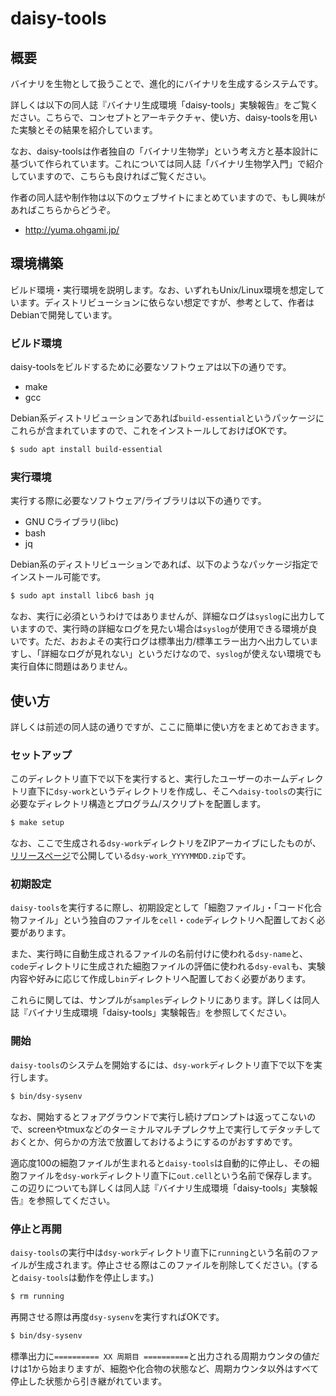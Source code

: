 # daisy-tools
## 概要
バイナリを生物として扱うことで、進化的にバイナリを生成するシステムです。

詳しくは以下の同人誌『バイナリ生成環境「daisy-tools」実験報告』をご覧ください。こちらで、コンセプトとアーキテクチャ、使い方、daisy-toolsを用いた実験とその結果を紹介しています。

なお、daisy-toolsは作者独自の「バイナリ生物学」という考え方と基本設計に基づいて作られています。これについては同人誌「バイナリ生物学入門」で紹介していますので、こちらも良ければご覧ください。

作者の同人誌や制作物は以下のウェブサイトにまとめていますので、もし興味があればこちらからどうぞ。

 * http://yuma.ohgami.jp/

## 環境構築
ビルド環境・実行環境を説明します。なお、いずれもUnix/Linux環境を想定しています。ディストリビューションに依らない想定ですが、参考として、作者はDebianで開発しています。

### ビルド環境
daisy-toolsをビルドするために必要なソフトウェアは以下の通りです。

 * make
 * gcc

Debian系ディストリビューションであれば`build-essential`というパッケージにこれらが含まれていますので、これをインストールしておけばOKです。

```sh
$ sudo apt install build-essential
```

### 実行環境
実行する際に必要なソフトウェア/ライブラリは以下の通りです。

 * GNU Cライブラリ(libc)
 * bash
 * jq

Debian系のディストリビューションであれば、以下のようなパッケージ指定でインストール可能です。

```sh
$ sudo apt install libc6 bash jq
```

なお、実行に必須というわけではありませんが、詳細なログは`syslog`に出力していますので、実行時の詳細なログを見たい場合は`syslog`が使用できる環境が良いです。ただ、おおよその実行ログは標準出力/標準エラー出力へ出力していますし、「詳細なログが見れない」というだけなので、`syslog`が使えない環境でも実行自体に問題はありません。

## 使い方
詳しくは前述の同人誌の通りですが、ここに簡単に使い方をまとめておきます。

### セットアップ
このディレクトリ直下で以下を実行すると、実行したユーザーのホームディレクトリ直下に`dsy-work`というディレクトリを作成し、そこへ`daisy-tools`の実行に必要なディレクトリ構造とプログラム/スクリプトを配置します。

```sh
$ make setup
```

なお、ここで生成される`dsy-work`ディレクトリをZIPアーカイブにしたものが、[リリースページ](https://github.com/cupnes/daisy-tools/releases)で公開している`dsy-work_YYYYMMDD.zip`です。

### 初期設定
`daisy-tools`を実行するに際し、初期設定として「細胞ファイル」・「コード化合物ファイル」という独自のファイルを`cell`・`code`ディレクトリへ配置しておく必要があります。

また、実行時に自動生成されるファイルの名前付けに使われる`dsy-name`と、`code`ディレクトリに生成された細胞ファイルの評価に使われる`dsy-eval`も、実験内容や好みに応じて作成し`bin`ディレクトリへ配置しておく必要があります。

これらに関しては、サンプルが`samples`ディレクトリにあります。詳しくは同人誌『バイナリ生成環境「daisy-tools」実験報告』を参照してください。

### 開始
`daisy-tools`のシステムを開始するには、`dsy-work`ディレクトリ直下で以下を実行します。

```sh
$ bin/dsy-sysenv
```

なお、開始するとフォアグラウンドで実行し続けプロンプトは返ってこないので、screenやtmuxなどのターミナルマルチプレクサ上で実行してデタッチしておくとか、何らかの方法で放置しておけるようにするのがおすすめです。

適応度100の細胞ファイルが生まれると`daisy-tools`は自動的に停止し、その細胞ファイルを`dsy-work`ディレクトリ直下に`out.cell`という名前で保存します。この辺りについても詳しくは同人誌『バイナリ生成環境「daisy-tools」実験報告』を参照してください。

### 停止と再開
`daisy-tools`の実行中は`dsy-work`ディレクトリ直下に`running`という名前のファイルが生成されます。停止させる際はこのファイルを削除してください。(すると`daisy-tools`は動作を停止します。)

```sh
$ rm running
```

再開させる際は再度`dsy-sysenv`を実行すればOKです。

```sh
$ bin/dsy-sysenv
```

標準出力に`========== XX 周期目 ==========`と出力される周期カウンタの値だけは1から始まりますが、細胞や化合物の状態など、周期カウンタ以外はすべて停止した状態から引き継がれています。
